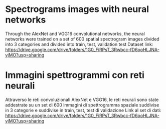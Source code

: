 # Spectrograms images with neural networks
Through the AlexNet and VGG16 convolutional networks, the neural networks were trained on a set of 600 spatial spectrogram images divided into 3 categories and divided into train, test, validation test
Dataset link: https://drive.google.com/drive/folders/1G0_FiRPsT_3Rwbcc-fD6ooHLJNA-vjMO?usp=sharing

# Immagini spettrogrammi con reti neurali
Attraverso le reti convoluzionali AlexNet e VGG16, le reti neurali sono state addestrate su un set di 600 immagini di spettrogramma spaziale suddivise in 3 categorie e suddivise in train, test, test di validazione
Link al set di dati: https://drive.google.com/drive/folders/1G0_FiRPsT_3Rwbcc-fD6ooHLJNA-vjMO?usp=sharing
